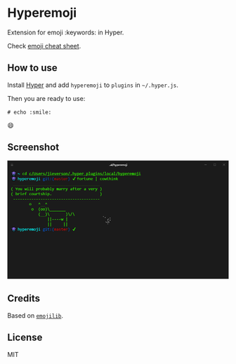
# Hyperemoji

Extension for emoji :keywords: in Hyper.

Check [emoji cheat sheet](https://www.webpagefx.com/tools/emoji-cheat-sheet/).

## How to use

Install [Hyper](https://hyper.is) and add `hyperemoji`
to `plugins` in `~/.hyper.js`.

Then you are ready to use:

```
# echo :smile:
```
:smile:

## Screenshot

<p align="center">
  <img src="screenshot.png" />
</p>

## Credits

Based on [`emojilib`](https://github.com/muan/emojilib).

## License

MIT
